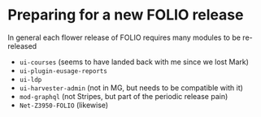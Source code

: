 # Preparing for a new FOLIO release

In general each flower release of FOLIO requires many modules to be re-released

* `ui-courses` (seems to have landed back with me since we lost Mark)
* `ui-plugin-eusage-reports`
* `ui-ldp`
* `ui-harvester-admin` (not in MG, but needs to be compatible with it)
* `mod-graphql` (not Stripes, but part of the periodic release pain)
* `Net-Z3950-FOLIO` (likewise)

